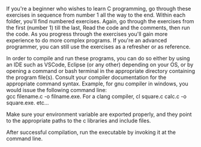 If you're a beginner who wishes to learn C programming, go through these exercises in sequence from number 1 all the way to the end.
Within each folder, you'll find numbered exercises.  Again, go through the exercises from the first (number 1) till the last,  Read the code and the comments, then run the code.  As you progress through the exercises you'll gain more experience to do more complex programs.
If you're an advanced programmer, you can still use the exercises as a refresher or as reference.

In order to compile and run these programs, you can do so either by using an IDE such as VSCode, Eclipse (or any other) depending on your OS, or by opening a command or bash terminal in the appropriate directory containing the program file(s).  Consult your compiler documentation for the appropriate command syntax.  Example, for gnu compiler in windows, you would issue the following command line:  
      gcc filename.c  -o filname.exe.
For a clang compiler, 
      cl square.c calc.c -o square.exe.
etc...

Make sure your environment variable are exported properly, and they point to the appropriate paths to the c libraries and include files.

After successful compilation, run the executable by invoking it at the command line.
